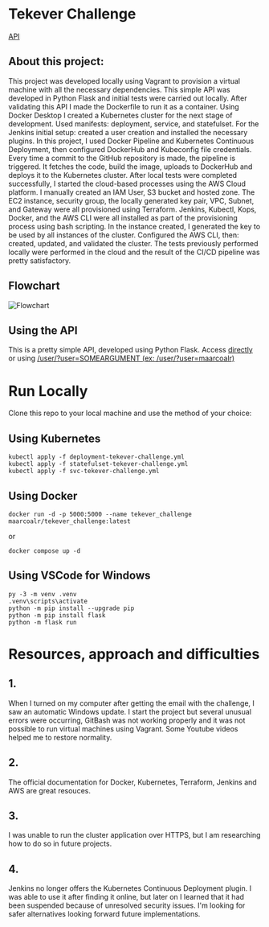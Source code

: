 # Tekever Challenge

[API](http://challenge.tekever.maarcoalr.co:5000)

## About this project:

This project was developed locally using Vagrant to provision a virtual machine with all the necessary dependencies. This simple API was developed in Python Flask and initial tests were carried out locally. After validating this API I made the Dockerfile to run it as a container. Using Docker Desktop I created a Kubernetes cluster for the next stage of development. Used manifests: deployment, service, and statefulset. For the Jenkins initial setup: created a user creation and installed the necessary plugins. In this project, I used Docker Pipeline and Kubernetes Continuous Deployment, then configured DockerHub and Kubeconfig file credentials. 
Every time a commit to the GitHub repository is made, the pipeline is triggered. It fetches the code, build the image, uploads to DockerHub and deploys it to the Kubernetes cluster. 
After local tests were completed successfully, I started the cloud-based processes using the AWS Cloud platform.
I manually created an IAM User, S3 bucket and hosted zone. The EC2 instance, security group, the locally generated key pair, VPC, Subnet, and Gateway were all provisioned using Terraform. Jenkins, Kubectl, Kops, Docker, and the AWS CLI were all installed as part of the provisioning process using bash scripting. In the instance created, I generated the key to be used by all instances of the cluster. Configured the AWS CLI, then: created, updated, and validated the cluster. The tests previously performed locally were performed in the cloud and the result of the CI/CD pipeline was pretty satisfactory.

## Flowchart

![Flowchart](https://i.imgur.com/OKXxTdm.png)

## Using the API
This is a pretty simple API, developed using Python Flask. 
Access [directly](http://challenge.tekever.maarcoalr.co:5000) or using [/user/?user=SOMEARGUMENT (ex: /user/?user=maarcoalr)](http://challenge.tekever.maarcoalr.co:5000/user/?user=tekever)

# Run Locally
Clone this repo to your local machine and use the method of your choice:

## Using Kubernetes 
```
kubectl apply -f deployment-tekever-challenge.yml
kubectl apply -f statefulset-tekever-challenge.yml
kubectl apply -f svc-tekever-challenge.yml
```

## Using Docker
```
docker run -d -p 5000:5000 --name tekever_challenge maarcoalr/tekever_challenge:latest
```
or
```
docker compose up -d
```

## Using VSCode for Windows 
```
py -3 -m venv .venv
.venv\scripts\activate
python -m pip install --upgrade pip
python -m pip install flask
python -m flask run
```

# Resources, approach and difficulties
## 1. 
When I turned on my computer after getting the email with the challenge, I saw an automatic Windows update. I start the project but several unusual errors were occurring, GitBash was not working properly and it was not possible to run virtual machines using Vagrant. Some Youtube videos helped me to restore normality.

## 2. 
The official documentation for Docker, Kubernetes, Terraform, Jenkins and AWS are great resouces.

## 3. 
I was unable to run the cluster application over HTTPS, but I am researching how to do so in future projects.

## 4. 
Jenkins no longer offers the Kubernetes Continuous Deployment plugin.
I was able to use it after finding it online, but later on I learned that it had been suspended because of unresolved security issues. I'm looking for safer alternatives looking forward future implementations. 